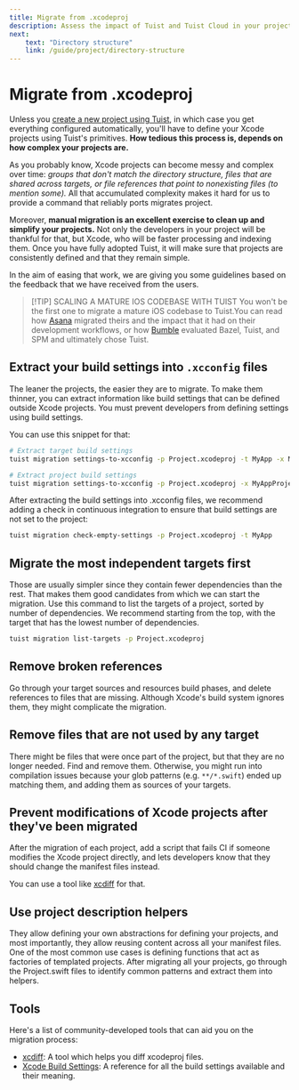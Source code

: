 ```yaml
---
title: Migrate from .xcodeproj
description: Assess the impact of Tuist and Tuist Cloud in your projects by using it with an existing Swift Package.
next: 
    text: "Directory structure"
    link: /guide/project/directory-structure
---
```


# Migrate from .xcodeproj

Unless you [create a new project using Tuist](/guide/introduction/adopting-tuist/new-project), in which case you get everything configured automatically, you'll have to define your Xcode projects using Tuist's primitives. **How tedious this process is, depends on how complex your projects are.**

As you probably know, Xcode projects can become messy and complex over time: *groups that don't match the directory structure, files that are shared across targets, or file references that point to nonexisting files (to mention some).* All that accumulated complexity makes it hard for us to provide a command that reliably ports migrates project.

Moreover, **manual migration is an excellent exercise to clean up and simplify your projects.** Not only the developers in your project will be thankful for that, but Xcode, who will be faster processing and indexing them. Once you have fully adopted Tuist, it will make sure that projects are consistently defined and that they remain simple.

In the aim of easing that work, we are giving you some guidelines based on the feedback that we have received from the users.

> [!TIP] SCALING A MATURE IOS CODEBASE WITH TUIST
> You won't be the first one to migrate a mature iOS codebase to Tuist.You can read how [Asana](https://asana.com/inside-asana/scaling-a-mature-ios-codebase-with-tuist) migrated theirs and the impact that it had on their development workflows, or how [Bumble](https://medium.com/bumble-tech/scaling-ios-at-bumble-76754fa874f7) evaluated Bazel, Tuist, and SPM and ultimately chose Tuist.

## Extract your build settings into `.xcconfig` files

The leaner the projects, the easier they are to migrate. To make them thinner, you can extract information like build settings that can be defined outside Xcode projects. You must prevent developers from defining settings using build settings.

You can use this snippet for that:

```bash
# Extract target build settings
tuist migration settings-to-xcconfig -p Project.xcodeproj -t MyApp -x MyApp.xcconfig

# Extract project build settings
tuist migration settings-to-xcconfig -p Project.xcodeproj -x MyAppProject.xcconfig
```

After extracting the build settings into .xcconfig files, we recommend adding a check in continuous integration to ensure that build settings are not set to the project:

```bash
tuist migration check-empty-settings -p Project.xcodeproj -t MyApp
```

## Migrate the most independent targets first

Those are usually simpler since they contain fewer dependencies than the rest. That makes them good candidates from which we can start the migration. Use this command to list the targets of a project, sorted by number of dependencies. We recommend starting from the top, with the target that has the lowest number of dependencies.

```bash
tuist migration list-targets -p Project.xcodeproj
```

## Remove broken references


Go through your target sources and resources build phases, and delete references to files that are missing. Although Xcode's build system ignores them, they might complicate the migration.

## Remove files that are not used by any target

There might be files that were once part of the project, but that they are no longer needed. Find and remove them. Otherwise, you might run into compilation issues because your glob patterns (e.g. `**/*.swift`) ended up matching them, and adding them as sources of your targets.

## Prevent modifications of Xcode projects after they've been migrated

After the migration of each project, add a script that fails CI if someone modifies the Xcode project directly, and lets developers know that they should change the manifest files instead.

You can use a tool like [xcdiff](https://github.com/bloomberg/xcdiff) for that.

## Use project description helpers

They allow defining your own abstractions for defining your projects, and most importantly, they allow reusing content across all your manifest files. One of the most common use cases is defining functions that act as factories of templated projects. After migrating all your projects, go through the Project.swift files to identify common patterns and extract them into helpers.

## Tools

Here's a list of community-developed tools that can aid you on the migration process:

- [xcdiff](https://github.com/bloomberg/xcdiff): A tool which helps you diff xcodeproj files.
- [Xcode Build Settings](https://xcodebuildsettings.com/): A reference for all the build settings available and their meaning.